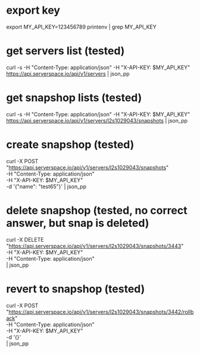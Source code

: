 # export key

export MY_API_KEY=123456789
printenv | grep MY_API_KEY

# get servers list (tested)

curl -s -H "Content-Type: application/json" -H "X-API-KEY: $MY_API_KEY" https://api.serverspace.io/api/v1/servers | json_pp

# get snapshop lists (tested)

curl -s -H "Content-Type: application/json" -H "X-API-KEY: $MY_API_KEY" https://api.serverspace.io/api/v1/servers/l2s1029043/snapshots | json_pp

# create snapshop (tested)

curl -X POST "https://api.serverspace.io/api/v1/servers/l2s1029043/snapshots" \
-H "Content-Type: application/json" \
-H "X-API-KEY: $MY_API_KEY" \
-d '{"name": "test65"}' | json_pp

# delete snapshop (tested, no correct answer, but snap is deleted)

curl -X DELETE "https://api.serverspace.io/api/v1/servers/l2s1029043/snapshots/3443" \
     -H "X-API-KEY: $MY_API_KEY" \
     -H "Content-Type: application/json" \
     | json_pp

# revert to snapshop (tested)

curl -X POST "https://api.serverspace.io/api/v1/servers/l2s1029043/snapshots/3442/rollback" \
-H "Content-Type: application/json" \
-H "X-API-KEY: $MY_API_KEY" \
-d '{}' \
| json_pp
